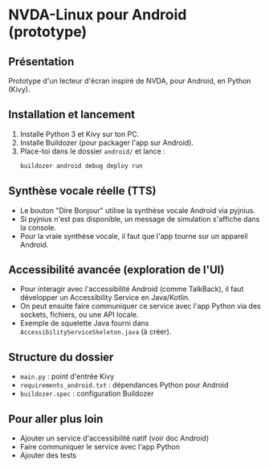 # NVDA-Linux pour Android (prototype)

## Présentation
Prototype d'un lecteur d'écran inspiré de NVDA, pour Android, en Python (Kivy).

## Installation et lancement

1. Installe Python 3 et Kivy sur ton PC.
2. Installe Buildozer (pour packager l'app sur Android).
3. Place-toi dans le dossier `android/` et lance :
   ```bash
   buildozer android debug deploy run
   ```

## Synthèse vocale réelle (TTS)
- Le bouton "Dire Bonjour" utilise la synthèse vocale Android via pyjnius.
- Si pyjnius n'est pas disponible, un message de simulation s'affiche dans la console.
- Pour la vraie synthèse vocale, il faut que l'app tourne sur un appareil Android.

## Accessibilité avancée (exploration de l'UI)
- Pour interagir avec l'accessibilité Android (comme TalkBack), il faut développer un Accessibility Service en Java/Kotlin.
- On peut ensuite faire communiquer ce service avec l'app Python via des sockets, fichiers, ou une API locale.
- Exemple de squelette Java fourni dans `AccessibilityServiceSkeleton.java` (à créer).

## Structure du dossier
- `main.py` : point d'entrée Kivy
- `requirements_android.txt` : dépendances Python pour Android
- `buildozer.spec` : configuration Buildozer

## Pour aller plus loin
- Ajouter un service d'accessibilité natif (voir doc Android)
- Faire communiquer le service avec l'app Python
- Ajouter des tests 